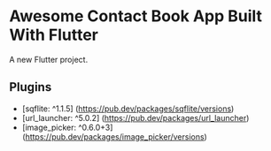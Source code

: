 # Awesome Contact Book App Built With Flutter

A new Flutter project.

## Plugins

- [sqflite: ^1.1.5] (https://pub.dev/packages/sqflite/versions)
- [url_launcher: ^5.0.2] (https://pub.dev/packages/url_launcher)
- [image_picker: ^0.6.0+3] (https://pub.dev/packages/image_picker/versions)

